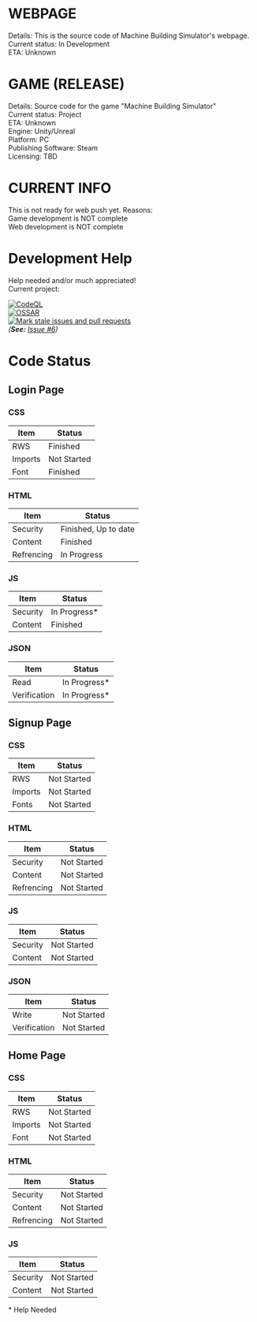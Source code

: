 # WEBPAGE
  Details: This is the source code of Machine Building Simulator's webpage.  
  Current status: In Development  
  ETA: Unknown  
# GAME (RELEASE)
  Details: Source code for the game "Machine Building Simulator"  
	Current status: Project  
  ETA: Unknown  
  Engine: Unity/Unreal  
  Platform: PC  
  Publishing Software: Steam  
  Licensing: TBD  
# CURRENT INFO
  This is not ready for web push yet. Reasons:  
  Game development is NOT complete  
  Web development is NOT complete
# Development Help
Help needed and/or much appreciated!  
Current project:

[![CodeQL](https://github.com/RealSourceOfficial/MBS-WEB/actions/workflows/codeql-analysis.yml/badge.svg)](https://github.com/RealSourceOfficial/MBS-WEB/actions/workflows/codeql-analysis.yml)   
[![OSSAR](https://github.com/RealSourceOfficial/MBS-WEB/actions/workflows/ossar-analysis.yml/badge.svg)](https://github.com/RealSourceOfficial/MBS-WEB/actions/workflows/ossar-analysis.yml)   
[![Mark stale issues and pull requests](https://github.com/RealSourceOfficial/MBS-WEB/actions/workflows/stale.yml/badge.svg)](https://github.com/RealSourceOfficial/MBS-WEB/actions/workflows/stale.yml)  
*(**See:** [Issue #6](https://github.com/RealSourceOfficial/MBS-WEB/issues/6))*

# Code Status
## Login Page
### CSS

Item | Status
------------ | -------------
RWS | Finished
Imports | Not Started
Font | Finished

### HTML

Item | Status
------------ | -------------
Security | Finished, Up to date
Content | Finished
Refrencing | In Progress

### JS

Item | Status
------------ | -------------
Security | In Progress\*
Content  | Finished 

### JSON

Item | Status
------------ | -------------
Read | In Progress\*
Verification | In Progress\*

## Signup Page
### CSS

Item | Status
------------ | -------------
RWS | Not Started
Imports | Not Started
Fonts | Not Started

### HTML

Item | Status
------------ | -------------
Security | Not Started
Content | Not Started
Refrencing | Not Started

### JS

Item | Status
------------ | -------------
Security | Not Started
Content  | Not Started

### JSON

Item | Status
------------ | -------------
Write | Not Started
Verification | Not Started

## Home Page
### CSS

Item | Status
------------ | -------------
RWS | Not Started
Imports | Not Started
Font | Not Started

### HTML

Item | Status
------------ | -------------
Security | Not Started
Content | Not Started
Refrencing | Not Started

### JS

Item | Status
------------ | -------------
Security | Not Started
Content  | Not Started

\* Help Needed
